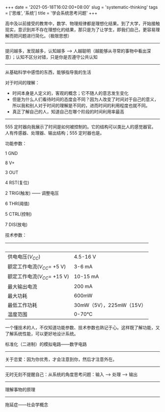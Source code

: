 +++
date = '2021-05-18T16:02:00+08:00'
slug = 'systematic-thinking'
tags = ['思维', '系统']
title = '学会系统思考问题'
+++

高中及以前接受的教育中，数学、物理规律都是理想化结果。到了大学，开始接触现实，意识到并不存在理想化的结果，那只是为了让学生，即我们自己，更容易理解而把问题进行简化。（极限思想）

---

提问越多，发现越多，认知越多 --> 人越聪明（越能够从寻常的事物中看出深意）；认知不区分对错，只是你是否遵守公共认知

---

从基础科学中感悟的东西，能够指导我的生活

对于时间的理解：

- 时间本身是人定义的，客观的概念；它不随人的意志发生变化
- 但是为什么人们看待时间的态度会不同？因为人改变了时间对于自己的意义，所以我和别人对于时间的理解是不同的，进而时间的利用程度也就不同。
- 真正了解自己的人，知道自己在哪个阶段的时间利用率最高

---

555 定时器向我展示了时间是如何被控制的。它的结构可以类比人的感觉器官。人有传感器、处理器、输出结构；555 定时器也是。

功能参数：

1 GND

8 V+

3 OUT

4 RST(复位)

2 TRIG(触发) —— 调整电压

6 THR(阈值)

5 CTRL(控制)

7 DIS(放电)

技术参数：

 | &nbsp;                        | &nbsp;                   |
 | ----------------------------- | ------------------------ |
 | 供电电压($V_{CC}$)            | 4.5-16 V                 |
 | 额定工作电流($V_{CC}$= +5 V)  | 3-6 mA                   |
 | 额定工作电流($V_{CC}$= +15 V) | 10-15 mA                 |
 | 最大输出电流                  | 200 mA                   |
 | 最大功耗                      | 600mW                    |
 | 最低工作功耗                  | 30mW（5V），225mW（15V） |
 | 温度范围                      | 0-70°C                   |

一个懂技术的人，不仅知道功能参数、技术参数也熟记于心。这样既了解功能，又了解系统性能，可以更好地设计系统。

标准化（二进制）的模拟电路——数字电路

---

关于恋爱：因为你优秀，才会注意到你，然后才注意外在。

---

无时无刻不提醒自己：从系统的角度思考问题：输入 --> 处理 --> 输出

---

理解事物的原理

---

拖延症——社会学概念
